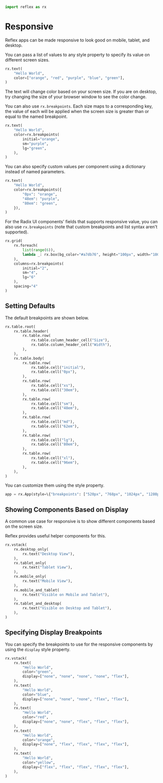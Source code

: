 ```python exec
import reflex as rx
```

# Responsive

Reflex apps can be made responsive to look good on mobile, tablet, and desktop.

You can pass a list of values to any style property to specify its value on different screen sizes.

```python demo
rx.text(
    "Hello World",
    color=["orange", "red", "purple", "blue", "green"],
)
```

The text will change color based on your screen size. If you are on desktop, try changing the size of your browser window to see the color change.

You can also use `rx.breakpoints`. Each size maps to a corresponding key, the value of each will be applied when the screen size is greater than or equal to the named breakpoint.

```python demo
rx.text(
    "Hello World",
    color=rx.breakpoints(
        initial="orange",
        sm="purple",
        lg="green",
    ),
)
```

You can also specify custom values per component using a dictionary instead of named parameters.

```python
rx.text(
    "Hello World",
    color=rx.breakpoints({
        "0px": "orange",
        "48em": "purple",
        "80em": "green",
    }),
)
```

For the Radix UI components' fields that supports responsive value, you can also use `rx.breakpoints` (note that custom breakpoints and list syntax aren't supported).

```python demo
rx.grid(
    rx.foreach(
        list(range(6)),
        lambda _: rx.box(bg_color="#a7db76", height="100px", width="100px")
    ),
    columns=rx.breakpoints(
        initial="2",
        sm="4",
        lg="6"
    ),
    spacing="4"
)
```

## Setting Defaults

The default breakpoints are shown below.

```python eval
rx.table.root(
    rx.table.header(
        rx.table.row(
            rx.table.column_header_cell("Size"),
            rx.table.column_header_cell("Width"),
        ),
    ),
    rx.table.body(
        rx.table.row(
            rx.table.cell("initial"),
            rx.table.cell("0px"),
        ),
        rx.table.row(
            rx.table.cell("xs"),
            rx.table.cell("30em"),
        ),
        rx.table.row(
            rx.table.cell("sm"),
            rx.table.cell("48em"),
        ),
        rx.table.row(
            rx.table.cell("md"),
            rx.table.cell("62em"),
        ),
        rx.table.row(
            rx.table.cell("lg"),
            rx.table.cell("80em"),
        ),
        rx.table.row(
            rx.table.cell("xl"),
            rx.table.cell("96em"),
        ),
    ),
)
```

You can customize them using the style property.

```python
app = rx.App(style=\{"breakpoints": ["520px", "768px", "1024px", "1280px", "1640px"]\})
```

## Showing Components Based on Display

A common use case for responsive is to show different components based on the screen size.

Reflex provides useful helper components for this.

```python demo
rx.vstack(
    rx.desktop_only(
        rx.text("Desktop View"),
    ),
    rx.tablet_only(
        rx.text("Tablet View"),
    ),
    rx.mobile_only(
        rx.text("Mobile View"),
    ),
    rx.mobile_and_tablet(
        rx.text("Visible on Mobile and Tablet"),
    ),
    rx.tablet_and_desktop(
        rx.text("Visible on Desktop and Tablet"),
    ),
)
```

## Specifying Display Breakpoints

You can specify the breakpoints to use for the responsive components by using the `display` style property.

```python demo
rx.vstack(
    rx.text(
        "Hello World",
        color="green",
        display=["none", "none", "none", "none", "flex"],
    ),
    rx.text(
        "Hello World",
        color="blue",
        display=["none", "none", "none", "flex", "flex"],
    ),
    rx.text(
        "Hello World",
        color="red",
        display=["none", "none", "flex", "flex", "flex"],
    ),
    rx.text(
        "Hello World",
        color="orange",
        display=["none", "flex", "flex", "flex", "flex"],
    ),
    rx.text(
        "Hello World",
        color="yellow",
        display=["flex", "flex", "flex", "flex", "flex"],
    ),
)
```
